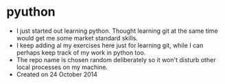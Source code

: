 pyuthon
=======

* I just started out learning python. Thought learning git at the same time would get me some market standard skills.
* I keep adding al my exercises here just for learning git, while I can perhaps keep track of my work in python too.
* The repo name is chosen random deliberately so it won't disturb other local processes on my machine.
* Created on 24 October 2014
